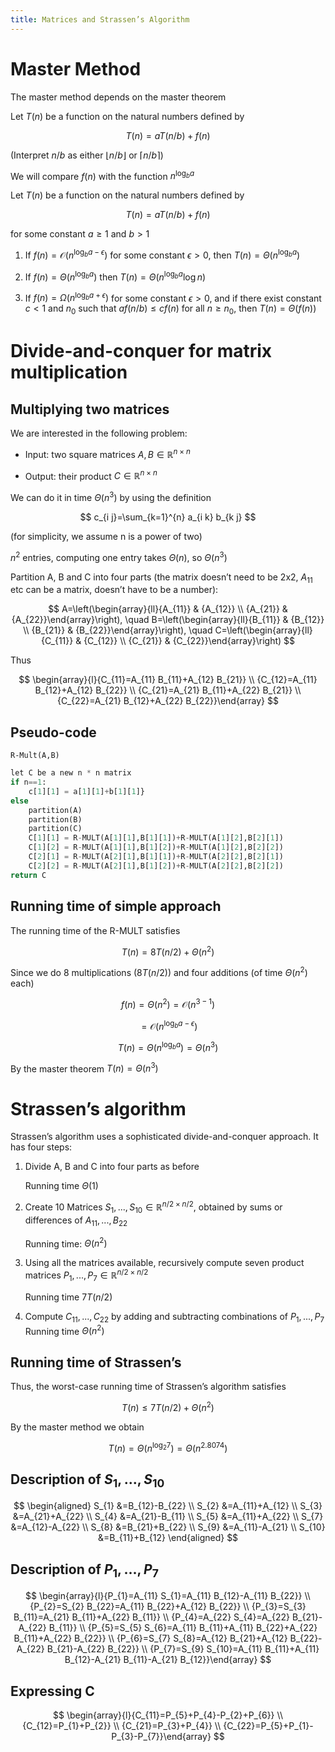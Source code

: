 ```yaml
---
title: Matrices and Strassen’s Algorithm
---
```


# Master Method

The master method depends on the master theorem

Let $T(n)$ be a function on the natural numbers defined by

$$
T(n)=aT(n/b)+f(n)
$$

(Interpret $n/b$ as either $\lfloor n/b \rfloor$ or $\lceil n/b \rceil$)

We will compare $f(n)$ with the function $n^{\log_ba}$

Let $T(n)$ be a function on the natural numbers defined by

$$
T(n)=aT(n/b)+f(n)
$$

for some constant $a\geqslant 1$ and $b>1$

1.  If $f(n)=\mathcal{O}(n^{\log_ba-\epsilon})$ for some constant
    $\epsilon>0$, then $T(n)=\Theta(n^{\log_ba})$

2.  If $f(n)=\Theta(n^{\log_ba})$ then $T(n)=\Theta(n^{\log_ba}\log n)$

3.  If $f(n)=\Omega(n^{\log_ba+\epsilon})$ for some constant
    $\epsilon>0$, and if there exist constant $c<1$ and $n_0$ such that
    $af(n/b)\leqslant cf(n)$ for all $n\geqslant n_0$, then
    $T(n)=\Theta(f(n))$

# Divide-and-conquer for matrix multiplication

## Multiplying two matrices

We are interested in the following problem:

- Input: two square matrices $A,B \in \mathbb{R}^{n\times n}$

- Output: their product $C\in \mathbb{R}^{n\times n}$

We can do it in time $\Theta(n^3)$ by using the definition

$$
c_{i j}=\sum_{k=1}^{n} a_{i k} b_{k j}
$$

(for simplicity, we assume n is a power of two)

$n^2$ entries, computing one entry takes $\Theta(n)$, so $\Theta(n^3)$

Partition A, B and C into four parts (the matrix doesn’t need to be 2x2,
$A_{11}$ etc can be a matrix, doesn’t have to be a number):

$$
A=\left(\begin{array}{ll}{A_{11}} & {A_{12}} \\ {A_{21}} & {A_{22}}\end{array}\right), \quad B=\left(\begin{array}{ll}{B_{11}} & {B_{12}} \\ {B_{21}} & {B_{22}}\end{array}\right), \quad C=\left(\begin{array}{ll}{C_{11}} & {C_{12}} \\ {C_{21}} & {C_{22}}\end{array}\right)
$$

Thus

$$
\begin{array}{l}{C_{11}=A_{11} B_{11}+A_{12} B_{21}} \\ {C_{12}=A_{11} B_{12}+A_{12} B_{22}} \\ {C_{21}=A_{21} B_{11}+A_{22} B_{21}} \\ {C_{22}=A_{21} B_{12}+A_{22} B_{22}}\end{array}
$$

## Pseudo-code

`R-Mult(A,B)`

```python
let C be a new n * n matrix
if n==1:
    c[1][1] = a[1][1]+b[1][1]}
else
    partition(A)
    partition(B)
    partition(C)
    C[1][1] = R-MULT(A[1][1],B[1][1])+R-MULT(A[1][2],B[2][1])
    C[1][2] = R-MULT(A[1][1],B[1][2])+R-MULT(A[1][2],B[2][2])
    C[2][1] = R-MULT(A[2][1],B[1][1])+R-MULT(A[2][2],B[2][1])
    C[2][2] = R-MULT(A[2][1],B[1][2])+R-MULT(A[2][2],B[2][2])
return C
```

## Running time of simple approach

The running time of the R-MULT satisfies

$$
T(n)=8T(n/2)+\Theta(n^2)
$$

Since we do 8 multiplications ($8T(n/2)$) and four additions (of time
$\Theta(n^2)$ each)

$$
f(n)=\Theta(n^2)=\mathcal{O}(n^{3-1})
$$

$$
=\mathcal{O}(n^{\log_ba-\epsilon})
$$

$$
T(n)=\Theta(n^{\log_ba})=\Theta(n^3)
$$

By the master theorem
$T(n)=\Theta(n^3)$

# Strassen’s algorithm

Strassen’s algorithm uses a sophisticated divide-and-conquer approach.
It has four steps:

1.  Divide A, B and C into four parts as before

    Running time $\Theta(1)$

2.  Create 10 Matrices $S_1,...,S_{10}\in \mathbb{R}^{n/2\times n/2}$,
    obtained by sums or differences of $A_{11},...,B_{22}$

    Running time: $\Theta(n^2)$

3.  Using all the matrices available, recursively compute seven product
    matrices $P_1,...,P_7\in \mathbb{R}^{n/2\times n/2}$

    Running time $7T(n/2)$

4.  Compute $C_{11},...,C_{22}$ by adding and subtracting combinations
    of $P_1,...,P_7$\
    Running time $\Theta(n^2)$

## Running time of Strassen’s

Thus, the worst-case running time of Strassen’s algorithm satisfies

$$
T(n) \leq 7 T(n / 2)+\Theta\left(n^{2}\right)
$$

By the master method
we obtain

$$
T(n)=\Theta\left(n^{\log _{2} 7}\right)=\Theta\left(n^{2.8074}\right)
$$

## Description of $S_1,...,S_{10}$

$$
\begin{aligned} S_{1} &=B_{12}-B_{22} \\ S_{2} &=A_{11}+A_{12} \\ S_{3} &=A_{21}+A_{22} \\ S_{4} &=A_{21}-B_{11} \\ S_{5} &=A_{11}+A_{22} \\ S_{7} &=A_{12}-A_{22} \\ S_{8} &=B_{21}+B_{22} \\ S_{9} &=A_{11}-A_{21} \\ S_{10} &=B_{11}+B_{12} \end{aligned}
$$

## Description of $P_1,...,P_7$

$$
\begin{array}{l}{P_{1}=A_{11} S_{1}=A_{11} B_{12}-A_{11} B_{22}} \\ {P_{2}=S_{2} B_{22}=A_{11} B_{22}+A_{12} B_{22}} \\ {P_{3}=S_{3} B_{11}=A_{21} B_{11}+A_{22} B_{11}} \\ {P_{4}=A_{22} S_{4}=A_{22} B_{21}-A_{22} B_{11}} \\ {P_{5}=S_{5} S_{6}=A_{11} B_{11}+A_{11} B_{22}+A_{22} B_{11}+A_{22} B_{22}} \\ {P_{6}=S_{7} S_{8}=A_{12} B_{21}+A_{12} B_{22}-A_{22} B_{21}-A_{22} B_{22}} \\ {P_{7}=S_{9} S_{10}=A_{11} B_{11}+A_{11} B_{12}-A_{21} B_{11}-A_{21} B_{12}}\end{array}
$$

## Expressing C

$$
\begin{array}{l}{C_{11}=P_{5}+P_{4}-P_{2}+P_{6}} \\ {C_{12}=P_{1}+P_{2}} \\ {C_{21}=P_{3}+P_{4}} \\ {C_{22}=P_{5}+P_{1}-P_{3}-P_{7}}\end{array}
$$
